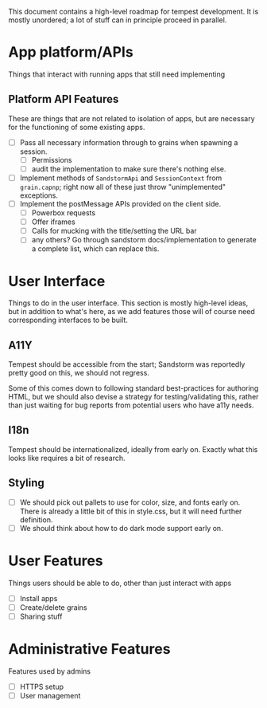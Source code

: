 This document contains a high-level roadmap for tempest development.
It is mostly unordered; a lot of stuff can in principle proceed in
parallel.

# App platform/APIs

Things that interact with running apps that still need implementing

## Platform API Features

These are things that are not related to isolation of apps, but are
necessary for the functioning of some existing apps.

- [ ] Pass all necessary information through to grains when spawning a
  session.
  - [ ] Permissions
  - [ ] audit the implementation to make sure there's nothing else.
- [ ] Implement methods of `SandstormApi` and `SessionContext` from
  `grain.capnp`; right now all of these just throw "unimplemented"
  exceptions.
- [ ] Implement the postMessage APIs provided on the client side.
  - [ ] Powerbox requests
  - [ ] Offer iframes
  - [ ] Calls for mucking with the title/setting the URL bar
  - [ ] any others? Go through sandstorm docs/implementation to generate
    a complete list, which can replace this.

# User Interface

Things to do in the user interface. This section is mostly high-level
ideas, but in addition to what's here, as we add features those will
of course need corresponding interfaces to be built.

## A11Y

Tempest should be accessible from the start; Sandstorm was reportedly
pretty good on this, we should not regress.

Some of this comes down to following standard best-practices for
authoring HTML, but we should also devise a strategy for
testing/validating this, rather than just waiting for bug reports from
potential users who have a11y needs.

## I18n

Tempest should be internationalized, ideally from early on. Exactly what
this looks like requires a bit of research.

## Styling

- [ ] We should pick out pallets to use for color, size, and fonts early
  on. There is already a little bit of this in style.css, but it will
  need further definition.
- [ ] We should think about how to do dark mode support early on.

# User Features

Things users should be able to do, other than just interact with apps

- [ ] Install apps
- [ ] Create/delete grains
- [ ] Sharing stuff

# Administrative Features

Features used by admins

- [ ] HTTPS setup
- [ ] User management
